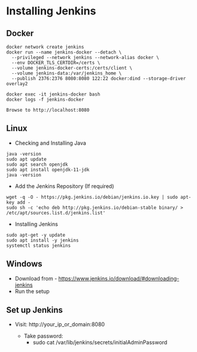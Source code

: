 # Installing Jenkins
## Docker
```
docker network create jenkins
docker run --name jenkins-docker --detach \
  --privileged --network jenkins --network-alias docker \
  --env DOCKER_TLS_CERTDIR=/certs \
  --volume jenkins-docker-certs:/certs/client \
  --volume jenkins-data:/var/jenkins_home \
  --publish 2376:2376 8080:8080 122:22 docker:dind --storage-driver overlay2

docker exec -it jenkins-docker bash
docker logs -f jenkins-docker

Browse to http://localhost:8080
```

## Linux
 - Checking and Installing Java
```
java -version
sudo apt update
sudo apt search openjdk
sudo apt install openjdk-11-jdk
java -version
```


- Add the Jenkins Repository (If required)
```
wget -q -O - https://pkg.jenkins.io/debian/jenkins.io.key | sudo apt-key add -
sudo sh -c 'echo deb http://pkg.jenkins.io/debian-stable binary/ > /etc/apt/sources.list.d/jenkins.list'
```


- Installing Jenkins
```
sudo apt-get -y update
sudo apt install -y jenkins
systemctl status jenkins
```

## Windows
 - Download from - https://www.jenkins.io/download/#downloading-jenkins
 - Run the setup

## Set up Jenkins
 - Visit: http://your_ip_or_domain:8080

   - Take password:
     - sudo cat /var/lib/jenkins/secrets/initialAdminPassword
